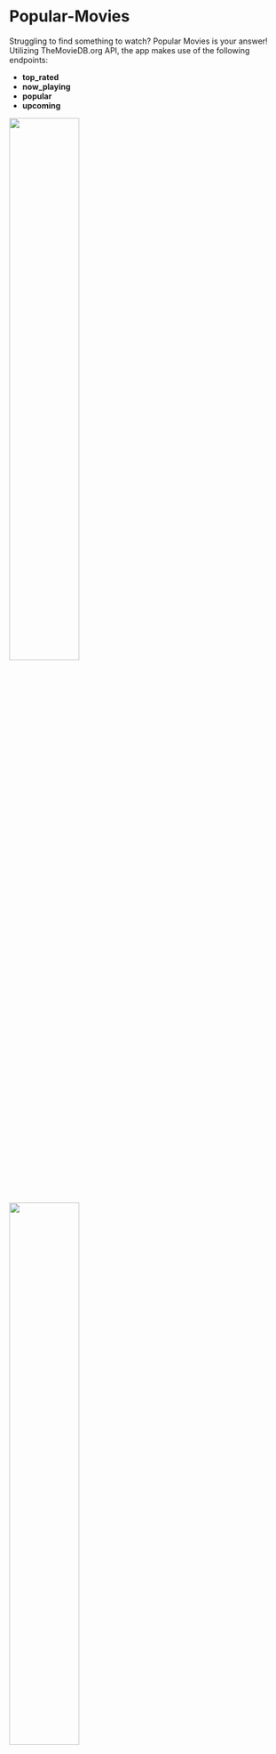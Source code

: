 # Popular-Movies
Struggling to find something to watch? Popular Movies is your answer! Utilizing TheMovieDB.org API, the app makes use of the following endpoints:
- <b>top_rated</b>
- <b>now_playing</b>
- <b>popular</b>
- <b>upcoming</b>

<img src="http://packerlabs.com/projects/popmovies/Screenshot_20170326-120619.png" width="50%" height="50%">
<img src="http://packerlabs.com/projects/popmovies/Screenshot_20170326-120630.png" width="50%" height="50%">
<img src="http://packerlabs.com/projects/popmovies/Screenshot_20170326-120636.png" width="50%" height="50%">
<img src="http://packerlabs.com/projects/popmovies/Screenshot_20170326-125712.png" width="50%" height="50%">

<b>Landscape Orientation </b>
- You can now enjoy the same movie finding greatness in landscape!
<img src="http://packerlabs.com/projects/popmovies/Screenshot_20170326-124703.png" width="50%" height="50%">
<img src="http://packerlabs.com/projects/popmovies/Screenshot_20170326-125004.png" width="50%" height="50%">
<img src="http://packerlabs.com/projects/popmovies/Screenshot_20170326-124741.png" width="50%" height="50%">
<img src="http://packerlabs.com/projects/popmovies/Screenshot_20170326-124738.png" width="50%" height="50%">

<b>Favorited Movies </b>
- You can now Favorite movies and see them in one place powered by a Content Provider and SQL Lite Database
<img src="http://packerlabs.com/projects/popmovies/Screenshot_20170326-120759.png" width="50%" height="50%">

<b>View Trailers</b>
- Select a movie and view trailers straight from Youtube!
<img src="http://packerlabs.com/projects/popmovies/Screenshot_20170326-120722.png" width="50%" height="50%">

<b>Share Trailers</b>
- Select a trailer and share with your friends! 
<img src="http://packerlabs.com/projects/popmovies/Screenshot_20170326-122804.png" width="50%" height="50%">

<b>View Reviews</b>
- View reviews from selected movies and see what the hype is about.
<img src="http://packerlabs.com/projects/popmovies/Screenshot_20170326-120728.png" width="50%" height="50%">

<b>Offline Mode</b>
- Favorited movies are available offline now! Added prompts to alert users when they arn't connected.
<img src="http://packerlabs.com/projects/popmovies/Screenshot_20170326-124230.png" width="50%" height="50%">

## Get Started
To View This in Action, **Request an API Key from here**:
https://www.themoviedb.org/account/signup

